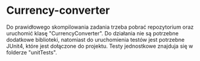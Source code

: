 # Currency-converter
Do prawidłowego skompilowania zadania trzeba pobrać repozytorium oraz uruchomić klasę "CurrencyConverter".
Do działania nie są potrzebne dodatkowe biblioteki, natomiast do uruchomienia testów jest potrzebne JUnit4, które jest dołączone do projektu.
Testy jednostkowe znajduja się w folderze "unitTests".
